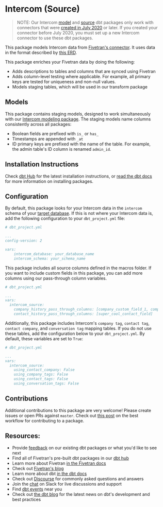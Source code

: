 # Intercom (Source)

> NOTE: Our Intercom [model](https://github.com/fivetran/dbt_intercom) and [source](https://github.com/fivetran/dbt_intercom_source) dbt packages only work with connectors that were [created in July 2020](https://fivetran.com/docs/applications/intercom/changelog) or later. If you created your connector before July 2020, you must set up a new Intercom connector to use these dbt packages.

This package models Intercom data from [Fivetran's connector](https://fivetran.com/docs/applications/intercom). It uses data in the format described by [this ERD](https://docs.google.com/presentation/d/1K3HTGqNQ-neUNeTtjJq42RHBV68_4FuXFp8X81zJ5Xo/edit#slide=id.p).

This package enriches your Fivetran data by doing the following:

* Adds descriptions to tables and columns that are synced using Fivetran
* Adds column-level testing where applicable. For example, all primary keys are tested for uniqueness and non-null values.
* Models staging tables, which will be used in our transform package

## Models
This package contains staging models, designed to work simultaneously with our [Intercom modeling package](https://github.com/fivetran/dbt_intercom). The staging models name columns consistently across all packages:
* Boolean fields are prefixed with `is_` or `has_`
* Timestamps are appended with `_at`
* ID primary keys are prefixed with the name of the table. For example, the admin table's ID column is renamed `admin_id`.

## Installation Instructions
Check [dbt Hub](https://hub.getdbt.com/) for the latest installation instructions, or [read the dbt docs](https://docs.getdbt.com/docs/package-management) for more information on installing packages.

## Configuration
By default, this package looks for your Intercom data in the `intercom` schema of your [target database](https://docs.getdbt.com/docs/running-a-dbt-project/using-the-command-line-interface/configure-your-profile). If this is not where your Intercom data is, add the following configuration to your `dbt_project.yml` file:

```yml
# dbt_project.yml 

...
config-version: 2

vars:
    intercom_database: your_database_name
    intercom_schema: your_schema_name
```

This package includes all source columns defined in the macros folder. If you want to include custom fields in this package, you can add more columns using our pass-through column variables.

```yml
# dbt_project.yml

...
vars:
  intercom_source:
    company_history_pass_through_columns: [company_custom_field_1, company_custom_field_2]
    contact_history_pass_through_columns: [super_cool_contact_field]
```

Additionally, this package includes Intercom's `company tag`, `contact tag`, `contact company`, and `conversation tag` mapping tables. If you do not use these tables, add the configuration below to your `dbt_project.yml`. By default, these variables are set to `True`:

```yml
# dbt_project.yml

...
vars:
  intercom_source:
    using_contact_company: False
    using_company_tags: False
    using_contact_tags: False
    using_conversation_tags: False
```

## Contributions
Additional contributions to this package are very welcome! Please create issues
or open PRs against `master`. Check out 
[this post](https://discourse.getdbt.com/t/contributing-to-a-dbt-package/657) 
on the best workflow for contributing to a package.

## Resources:
- Provide [feedback](https://www.surveymonkey.com/r/DQ7K7WW) on our existing dbt packages or what you'd like to see next
- Find all of Fivetran's pre-built dbt packages in our [dbt hub](https://hub.getdbt.com/fivetran/)
- Learn more about Fivetran [in the Fivetran docs](https://fivetran.com/docs)
- Check out [Fivetran's blog](https://fivetran.com/blog)
- Learn more about dbt [in the dbt docs](https://docs.getdbt.com/docs/introduction)
- Check out [Discourse](https://discourse.getdbt.com/) for commonly asked questions and answers
- Join the [chat](http://slack.getdbt.com/) on Slack for live discussions and support
- Find [dbt events](https://events.getdbt.com) near you
- Check out [the dbt blog](https://blog.getdbt.com/) for the latest news on dbt's development and best practices
